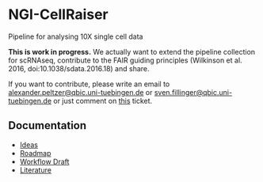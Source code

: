 # NGI-CellRaiser
Pipeline for analysing 10X single cell data

**This is work in progress.** We actually want to extend the pipeline collection for scRNAseq, contribute to the FAIR guiding principles (Wilkinson et al. 2016, doi:10.1038/sdata.2016.18) and share.

If you want to contribute, please write an email to alexander.peltzer@qbic.uni-tuebingen.de or sven.fillinger@qbic.uni-tuebingen.de or just comment on [this](https://github.com/SciLifeLab/NGI-CellRaiser/issues/2) ticket. 

## Documentation

* [Ideas](docs/ideas.md)
* [Roadmap](docs/roadmap.md)
* [Workflow Draft](docs/workflow_draft.md)
* [Literature](docs/literature.md) 
